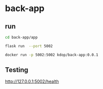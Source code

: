 # back-app

## run

```bash
cd back-app/app

flask run  --port 5002
```

```bash
docker run -p 5002:5002 kdop/back-app:0.0.1
```

## Testing

<http://127.0.0.1:5002/health>
